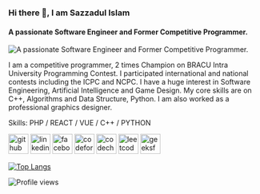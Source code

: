 ### Hi there 👋, I am Sazzadul Islam
#### A passionate Software Engineer and Former Competitive Programmer.
![A passionate Software Engineer and Former Competitive Programmer.](https://media.licdn.com/dms/image/C5616AQH8lB9YSrTz1g/profile-displaybackgroundimage-shrink_350_1400/0/1637799896292?e=1687996800&v=beta&t=nfaaxzs7f6oOOT8iX5RqreN3aZtmqwSulyy6-osD_Sk)

I am a competitive programmer, 2 times Champion on BRACU Intra University Programming Contest. I participated international and national contests including the ICPC and NCPC. I have a huge interest in Software Engineering, Artificial Intelligence and Game Design. My core skills are on C++, Algorithms and Data Structure, Python. I am also worked as a professional graphics designer.

Skills: PHP / REACT / VUE / C++ / PYTHON



[<img src='https://cdn.jsdelivr.net/npm/simple-icons@3.0.1/icons/github.svg' alt='github' height='40'>](https://github.com/https://github.com/SazzadulIslamCr)  [<img src='https://cdn.jsdelivr.net/npm/simple-icons@3.0.1/icons/linkedin.svg' alt='linkedin' height='40'>](https://www.linkedin.com/in/https://www.linkedin.com/in/sazzad-sowmik//)  [<img src='https://cdn.jsdelivr.net/npm/simple-icons@3.0.1/icons/facebook.svg' alt='facebook' height='40'>](https://www.facebook.com/https://www.facebook.com/sazzad.sowmik/)  [<img src='https://cdn.jsdelivr.net/npm/simple-icons@3.0.1/icons/codeforces.svg' alt='codeforces' height='40'>](https://codeforces.com/profile/sazzadsowmik)  [<img src='https://cdn.jsdelivr.net/npm/simple-icons@3.0.1/icons/codechef.svg' alt='codechef' height='40'>](https://www.codechef.com/users/sazzad_sowmik)  [<img src='https://cdn.jsdelivr.net/npm/simple-icons@3.0.1/icons/leetcode.svg' alt='leetcode' height='40'>](https://leetcode.com/user3651uk/)  [<img src='https://cdn.jsdelivr.net/npm/simple-icons@3.0.1/icons/geeksforgeeks.svg' alt='geeksforgeeks' height='40'>](https://auth.geeksforgeeks.org/user/sazzadsowmik/)  

[![Top Langs](https://github-readme-stats.vercel.app/api/top-langs/?username=https://github.com/SazzadulIslamCr)](https://github.com/anuraghazra/github-readme-stats)

![Profile views](https://gpvc.arturio.dev/https://github.com/SazzadulIslamCr)  
